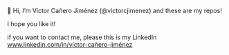 👋 Hi, I’m Víctor Cañero Jiménez (@victorcjimenez) and these are my repos!

I hope you like it!

if you want to contact me, please this is my LinkedIn www.linkedin.com/in/víctor-cañero-jiménez


